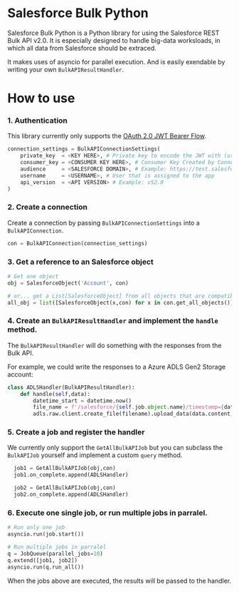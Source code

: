 Salesforce Bulk Python
======================

Salesforce Bulk Python is a Python library for using the Salesforce REST Bulk API v2.0. It is especially designed to handle big-data worksloads, in which all data from Salesforce should be extraced.

It makes uses of asyncio for parallel execution. And is easily exendable by writing your own `BulkAPIResultHandler`.

# How to use

### 1. Authentication


This library currently only supports the [OAuth 2.0 JWT Bearer Flow](https://help.salesforce.com/articleView?id=sf.remoteaccess_oauth_jwt_flow.htm&type=5). 

```python
connection_settings = BulkAPIConnectionSettings(
    private_key  = <KEY HERE>, # Private key to encode the JWT with (used by jwt.encode())
    consumer_key = <CONSUMER KEY HERE>, # Consumer Key Created by Connected App
    audience     = <SALESFORCE DOMAIN>, # Example: https://test.salesforce.com
    username     = <USERNAME>, # User that is assigned to the app
    api_version  = <API VERSION> # Example: v52.0
)
```

### 2. Create a connection

Create a connection by passing `BulkAPIConnectionSettings` into a `BulkAPIConnection`.

```python
con = BulkAPIConnection(connection_settings)
```

### 3. Get a reference to an Salesforce object
```python
# Get one object
obj = SalesforceObject('Account', con)

# or... get a List[SalesforceObject] from all objects that are compatible with the Bulk API v2.0
all_obj = list([SalesforceObject(x,con) for x in con.get_all_objects()])
```

### 4. Create an `BulkAPIResultHandler` and implement the `handle` method.

The `BulkAPIResultHandler` will do something with the responses from the Bulk API.

For example, we could write the responses to a Azure ADLS Gen2 Storage account:
```python
class ADLSHandler(BulkAPIResultHandler):
    def handle(self,data):
        datetime_start = datetime.now()
        file_name = f'/salesforce/{self.job.object.name}/timestamp={datetime_start}/{self.batch_number}.csv'
        adls.raw.client.create_file(filename).upload_data(data.content,overwrite=True)

```

### 5. Create a job and register the handler

We currently only support the `GetAllBulkAPIJob` but you can subclass the `BulkAPIJob` yourself and implement a custom `query` method.

```python
  job1 = GetAllBulkAPIJob(obj,con)
  job1.on_complete.append(ADLSHandler)

  job2 = GetAllBulkAPIJob(obj,con)
  job2.on_complete.append(ADLSHandler)
```

### 6. Execute one single job, or run multiple jobs in parralel.
```python
# Run only one job
asyncio.run(job.start())

# Run multiple jobs in parralel
q = JobQueue(parallel_jobs=10)
q.extend([job1, job2])
asyncio.run(q.run_all())
```

When the jobs above are executed, the results will be passed to the handler.


